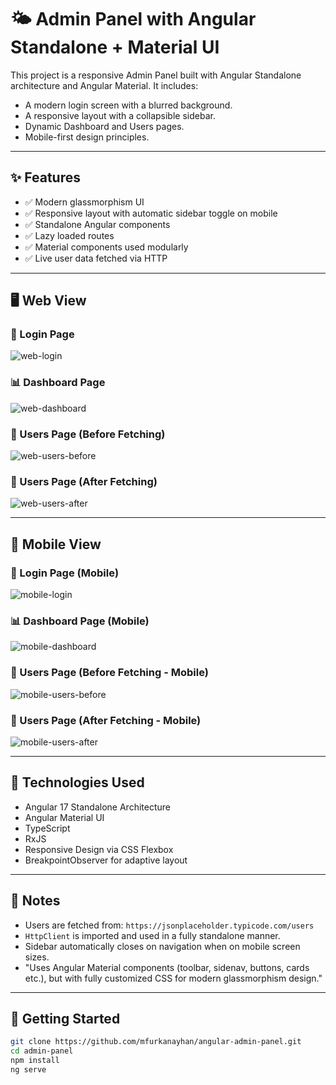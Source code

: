 # 🌤️ Admin Panel with Angular Standalone + Material UI

This project is a responsive Admin Panel built with Angular Standalone architecture and Angular Material. It includes:
- A modern login screen with a blurred background.
- A responsive layout with a collapsible sidebar.
- Dynamic Dashboard and Users pages.
- Mobile-first design principles.

---

## ✨ Features

- ✅ Modern glassmorphism UI
- ✅ Responsive layout with automatic sidebar toggle on mobile
- ✅ Standalone Angular components
- ✅ Lazy loaded routes
- ✅ Material components used modularly
- ✅ Live user data fetched via HTTP

---

## 🖥️ Web View

### 🔐 Login Page
![web-login](src/assets/screenshots/web-login.png)

### 📊 Dashboard Page
![web-dashboard](src/assets/screenshots/web-dashboard.png)

### 👥 Users Page (Before Fetching)
![web-users-before](src/assets/screenshots/web-users-before.png)

### 👥 Users Page (After Fetching)
![web-users-after](src/assets/screenshots/web-users-after.png)

---

## 📱 Mobile View

### 🔐 Login Page (Mobile)
![mobile-login](src/assets/screenshots/mobile-login.png)

### 📊 Dashboard Page (Mobile)
![mobile-dashboard](src/assets/screenshots/mobile-dashboard.png)

### 👥 Users Page (Before Fetching - Mobile)
![mobile-users-before](src/assets/screenshots/mobile-users-before.png)

### 👥 Users Page (After Fetching - Mobile)
![mobile-users-after](src/assets/screenshots/mobile-users-after.png)

---

## 🔧 Technologies Used

- Angular 17 Standalone Architecture
- Angular Material UI
- TypeScript
- RxJS
- Responsive Design via CSS Flexbox
- BreakpointObserver for adaptive layout

---

## 📝 Notes

- Users are fetched from: `https://jsonplaceholder.typicode.com/users`
- `HttpClient` is imported and used in a fully standalone manner.
- Sidebar automatically closes on navigation when on mobile screen sizes.
- "Uses Angular Material components (toolbar, sidenav, buttons, cards etc.), but with fully customized CSS for modern glassmorphism design."

---

## 🚀 Getting Started

```bash
git clone https://github.com/mfurkanayhan/angular-admin-panel.git
cd admin-panel
npm install
ng serve
